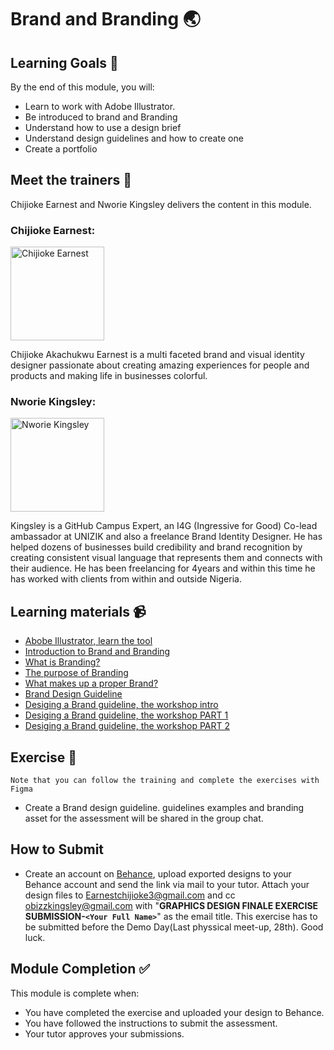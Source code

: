 
# Brand and Branding 🌏

## Learning Goals 🥅

By the end of this module, you will:
-   Learn to work with Adobe Illustrator.
-   Be introduced to brand and Branding
-   Understand how to use a design brief
-   Understand design guidelines and how to create one
-   Create a portfolio

## Meet the trainers 🍎

Chijioke Earnest and Nworie Kingsley delivers the content in this module.


### Chijioke Earnest:  
<img src="https://user-images.githubusercontent.com/55883854/158461363-e1f15757-cecf-4349-a4df-f0adb9ef1f11.jpg" title="Chijioke Earnest" width="150"></img>

Chijioke Akachukwu Earnest is a multi faceted brand and visual identity designer passionate about creating amazing experiences for people and products and making life in businesses colorful. 


### Nworie Kingsley:  
<img src="https://avatars.githubusercontent.com/u/55883854?v=4" title="Nworie Kingsley" width="150"></img>

Kingsley is a GitHub Campus Expert, an I4G (Ingressive for Good) Co-lead ambassador at UNIZIK and also a freelance Brand Identity Designer. He has helped dozens of businesses build credibility and brand recognition by creating consistent visual language that represents them and connects with their audience. He has been freelancing for 4years and within this time he has worked with clients from within and outside Nigeria.



## Learning materials 📹

- [Abobe Illustrator, learn the tool](https://www.youtube.com/watch?v=pPxhEDw98Bc)
- [Introduction to Brand and Branding](https://youtu.be/NC5dHpFiXks)
- [What is Branding?](https://youtu.be/tMl82Ammq7s)
- [The purpose of Branding](https://youtu.be/lcPOwBnRT28)
- [What makes up a proper Brand?](https://youtu.be/Ii5nK2Z2U7U)
- [ Brand Design Guideline](https://youtu.be/lylGVqykKtI)
- [Desiging a Brand guideline, the workshop intro](https://youtu.be/f8Ev6j3YT-M)
- [Desiging a Brand guideline, the workshop PART 1](https://youtu.be/dTIs7t9ycA0)
- [Desiging a Brand guideline, the workshop PART 2](https://youtu.be/CyehkkVDmms)



## Exercise 📝
`Note that you can follow the training and complete the exercises with Figma`
- Create a Brand design guideline. guidelines examples and branding asset for the assessment will be shared in the group chat.


## How to Submit

- Create an account on [Behance](https://www.behance.net/), upload exported designs to your Behance account and send the link via mail to your tutor. Attach your design files to Earnestchijioke3@gmail.com and cc obizzkingsley@gmail.com with "**GRAPHICS DESIGN FINALE EXERCISE SUBMISSION-`<Your Full Name>`**" as the email title. This exercise has to be submitted before the Demo Day(Last physsical meet-up, 28th). Good luck.


## Module Completion ✅

This module is complete when:
-   You have completed the exercise and uploaded your design to Behance.
-   You have followed the instructions to submit the assessment.
-   Your tutor approves your submissions.

